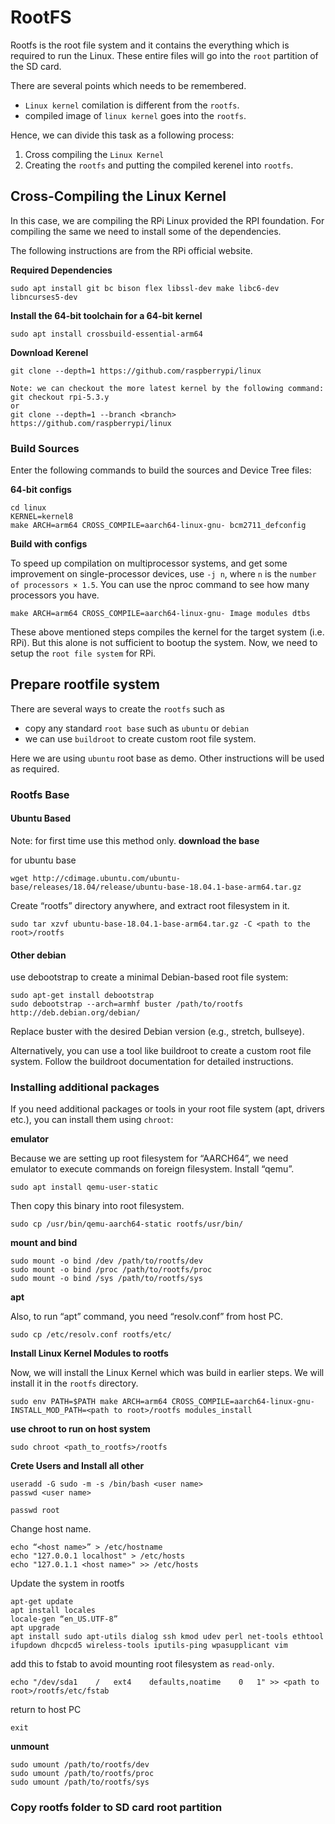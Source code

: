 # RootFS
Rootfs is the root file system and it contains the everything which is required to run the Linux. These entire files will go into the `root` partition of the SD card. 

There are several points which needs to be remembered.
* `Linux kernel` comilation is different from the `rootfs`.
* compiled image of `linux kernel` goes into the `rootfs`.

Hence, we can divide this task as a following process:

1. Cross compiling the `Linux Kernel`
2. Creating the `rootfs` and putting the compiled kerenel into `rootfs`.

## Cross-Compiling the Linux Kernel
In this case, we are compiling the RPi Linux provided the RPI foundation. For compiling the same we need to install some of the dependencies.

The following instructions are from the RPi official website.

**Required Dependencies**

`sudo apt install git bc bison flex libssl-dev make libc6-dev libncurses5-dev`

**Install the 64-bit toolchain for a 64-bit kernel**

`sudo apt install crossbuild-essential-arm64`

**Download Kerenel**

`git clone --depth=1 https://github.com/raspberrypi/linux`

```
Note: we can checkout the more latest kernel by the following command:
git checkout rpi-5.3.y
or
git clone --depth=1 --branch <branch> https://github.com/raspberrypi/linux
```

### Build Sources
Enter the following commands to build the sources and Device Tree files:

**64-bit configs**

```
cd linux
KERNEL=kernel8
make ARCH=arm64 CROSS_COMPILE=aarch64-linux-gnu- bcm2711_defconfig
```

**Build with configs**

To speed up compilation on multiprocessor systems, and get some improvement on single-processor devices, use `-j n`, where `n` is the `number of processors × 1.5`. You can use the nproc command to see how many processors you have.

`make ARCH=arm64 CROSS_COMPILE=aarch64-linux-gnu- Image modules dtbs`

These above mentioned steps compiles the kernel for the target system (i.e. RPi). But this alone is not sufficient to bootup the system. Now, we need to setup the `root file system` for RPi.


## Prepare rootfile system
There are several ways to create the `rootfs` such as
* copy any standard `root base` such as `ubuntu` or `debian`
* we can use `buildroot` to create custom root file system.

Here we are using `ubuntu` root base as demo. Other instructions will be used as required.

### Rootfs Base

#### Ubuntu Based
Note: for first time use this method only.
**download the base**

for ubuntu base

`wget http://cdimage.ubuntu.com/ubuntu-base/releases/18.04/release/ubuntu-base-18.04.1-base-arm64.tar.gz`

Create “rootfs” directory anywhere, and extract root filesystem in it.

`sudo tar xzvf ubuntu-base-18.04.1-base-arm64.tar.gz -C <path to the root>/rootfs`

#### Other debian
use debootstrap to create a minimal Debian-based root file system:

```
sudo apt-get install debootstrap
sudo debootstrap --arch=armhf buster /path/to/rootfs http://deb.debian.org/debian/
```
Replace buster with the desired Debian version (e.g., stretch, bullseye).

Alternatively, you can use a tool like buildroot to create a custom root file system. Follow the buildroot documentation for detailed instructions.

### Installing additional packages
If you need additional packages or tools in your root file system (apt, drivers etc.), you can install them using `chroot`:


**emulator**

Because we are setting up root filesystem for “AARCH64”, we need emulator to execute commands on foreign filesystem. Install “qemu”.

`sudo apt install qemu-user-static`

Then copy this binary into root filesystem.

`sudo cp /usr/bin/qemu-aarch64-static rootfs/usr/bin/`

**mount and bind**

```
sudo mount -o bind /dev /path/to/rootfs/dev
sudo mount -o bind /proc /path/to/rootfs/proc
sudo mount -o bind /sys /path/to/rootfs/sys
```

**apt**

Also, to run “apt” command, you need “resolv.conf” from host PC.

`sudo cp /etc/resolv.conf rootfs/etc/`


**Install Linux Kernel Modules to rootfs**

Now, we will install the Linux Kernel which was build in earlier steps. We will install it in the `rootfs` directory.

`sudo env PATH=$PATH make ARCH=arm64 CROSS_COMPILE=aarch64-linux-gnu- INSTALL_MOD_PATH=<path to root>/rootfs modules_install`

**use chroot to run on host system**

`sudo chroot <path_to_rootfs>/rootfs`

**Crete Users and Install all other**

```
useradd -G sudo -m -s /bin/bash <user name>
passwd <user name>

passwd root
```

Change host name.

```
echo “<host name>” > /etc/hostname
echo "127.0.0.1	localhost" > /etc/hosts
echo "127.0.1.1	<host name>" >> /etc/hosts
```

Update the system in rootfs

```
apt-get update
apt install locales
locale-gen “en_US.UTF-8”
apt upgrade
apt install sudo apt-utils dialog ssh kmod udev perl net-tools ethtool ifupdown dhcpcd5 wireless-tools iputils-ping wpasupplicant vim
```

add this to fstab to avoid mounting root filesystem as `read-only`.

`echo "/dev/sda1	/	ext4	defaults,noatime	0	1" >> <path to root>/rootfs/etc/fstab`

return to host PC

`exit`

**unmount**

```
sudo umount /path/to/rootfs/dev
sudo umount /path/to/rootfs/proc
sudo umount /path/to/rootfs/sys
```




### Copy rootfs folder to SD card root partition

